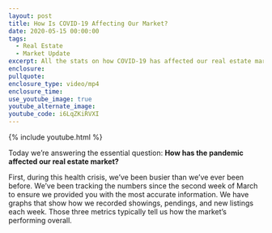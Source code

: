 ```yaml
---
layout: post
title: How Is COVID-19 Affecting Our Market?
date: 2020-05-15 00:00:00
tags:
  - Real Estate
  - Market Update
excerpt: All the stats on how COVID-19 has affected our real estate market.
enclosure:
pullquote:
enclosure_type: video/mp4
enclosure_time:
use_youtube_image: true
youtube_alternate_image:
youtube_code: i6LqZKiRVXI
---
```


{% include youtube.html %}

Today we’re answering the essential question: **How has the pandemic affected our real estate market?**

First, during this health crisis, we’ve been busier than we’ve ever been before. We’ve been tracking the numbers since the second week of March to ensure we provided you with the most accurate information. We have graphs that show how we recorded showings, pendings, and new listings each week. Those three metrics typically tell us how the market’s performing overall.